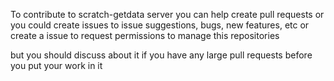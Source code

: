 To contribute to scratch-getdata server you can help create pull requests or you could create issues to issue suggestions, bugs, new features, etc or create a issue to request permissions to manage this repositories

but you should discuss about it if you have any large pull requests before you put your work in it

